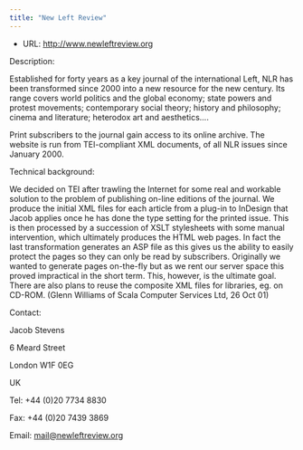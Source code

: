 ```yaml
---
title: "New Left Review"
---
```









* URL: <http://www.newleftreview.org>



Description:



Established for forty years as a key journal of the international Left, NLR has been
 transformed since 2000 into a new resource for the new century. Its range covers world
 politics and the global economy; state powers and protest movements; contemporary
 social theory; history and philosophy; cinema and literature; heterodox art and aesthetics....



Print subscribers to the journal gain access to its online archive. The website is
 run from TEI-compliant XML documents, of all NLR issues since January 2000.



Technical background:




We decided on TEI after trawling
 the Internet for some real and workable solution to the problem of
 publishing on-line editions of the journal. We produce the initial XML files for each article from
 a plug-in to 
 InDesign that Jacob applies once he has
 done the type setting for the printed issue. This is then processed by
 a succession of XSLT stylesheets with some manual intervention, which
 ultimately produces the HTML web pages. In fact the last
 transformation generates an ASP file as this gives us the ability to
 easily protect the pages so they can only be read by subscribers.
 Originally we wanted to generate pages 
 on-the-fly
 but as we rent our server space this proved impractical in the short
 term. This, however, is the ultimate goal. There are also plans to
 reuse the composite XML files for libraries, eg. on CD-ROM. (Glenn
 Williams of Scala Computer Services Ltd, 26 Oct 01)



Contact:



Jacob Stevens



6 Meard Street


London W1F 0EG


UK


Tel: +44 (0)20 7734 8830


Fax: +44 (0)20 7439 3869


Email: [mail@newleftreview.org](mailto:mail@newleftreview.org)





